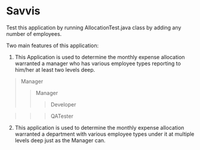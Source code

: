 # Savvis

Test this application by running AllocationTest.java class by adding any number of employees.


Two main features of this application:

1) This Application is used to determine the monthly expense allocation warranted a manager who has various 
employee types reporting to him/her at least two levels deep.

  >Manager
   >> Manager
   >>>    Developer
   
   >>>    QATester

2) This application is used to determine the monthly expense allocation warranted a department with various 
employee types under it at multiple levels deep just as the Manager can.
